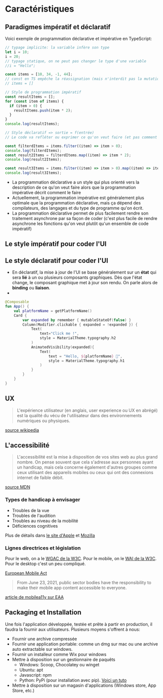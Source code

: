 # Caractéristiques

## Paradigmes impératif et déclaratif

Voici exemple de programmation déclarative et impérative en TypeScript:

```ts
// typage implicite: la variable infère son type
let i = 10;
i = 20;
// typage statique, on ne peut pas changer le type d'une variable
//i = "Hello";

const items = [10, 34, -1, 44];
// const en TS empêche la réassignation (mais n'interdit pas la mutation)
// items = []

// Style de programmation impératif
const resultItems = [];
for (const item of items) {
  if (item > 0) {
    resultItems.push(item * 2);
  }
}
console.log(resultItems);

// Style déclaratif => sortie = f(entrée)
// Le code va refléter ou exprimer ce qu'on veut faire (et pas comment le faire)

const filterdItems = items.filter((item) => item > 0);
console.log(filterdItems);
const result2Items = filterdItems.map((item) => item * 2);
console.log(result2Items);

const result3Items = items.filter((item) => item > 0).map((item) => item * 2);
console.log(result3Items);
```

- La programmation déclarative a un style qui plus orienté vers la description de ce qu'on veut faire alors que la programmation impérative décrit comment le faire
- Actuellement, la programmation impérative est généralement plus optimale que la programmation déclarative, mais ça dépend des compilateurs, des langages et du type de programme qu'on écrit.
- La programmation déclarative permet de plus facilement rendre son traitement asynchrone par sa façon de coder (c'est plus facile de rendre asynchrone les fonctions qu'on veut plutôt qu'un ensemble de code impératif)

## Le style impératif pour coder l'UI

## Le style déclaratif pour coder l'UI

- En déclaratif, la mise à jour de l'UI se base généralement sur un **état** qui sera **lié** à un ou plusieurs composants graphiques. Dès que l'état change, le composant graphique met à jour son rendu. On parle alors de **binding** ou **liaison**.
-

```kotlin
@Composable
fun App() {
    val platformName = getPlatformName()
    Card {
        var expanded by remember { mutableStateOf(false) }
        Column(Modifier.clickable { expanded = !expanded }) {
            Text(
                text="Click me !",
                style = MaterialTheme.typography.h2
            )
            AnimatedVisibility(expanded){
                Text(
                    text = "Hello, ${platformName} 🎊",
                    style = MaterialTheme.typography.h1
                )
            }
        }
    }
}
```

## UX

> L'expérience utilisateur (en anglais, user experience ou UX en abrégé) est la qualité du vécu de l'utilisateur dans des environnements numériques ou physiques.

[source wikipedia](https://fr.wikipedia.org/wiki/Exp%C3%A9rience_utilisateur)

## L'accessibilité

> L'accessibilité est la mise à disposition de vos sites web au plus grand nombre. On pense souvent que cela s'adresse aux personnes ayant un handicap, mais cela concerne également d'autres groupes comme ceux utilisant des appareils mobiles ou ceux qui ont des connexions internet de faible débit.

[source MDN](https://developer.mozilla.org/en-US/docs/Learn/Accessibility/What_is_accessibility)

### Types de handicap à envisager

- Troubles de la vue
- Troubles de l'audition
- Troubles au niveau de la mobilité
- Déficiences cognitives

Plus de détails dans [le site d'Apple](https://developer.apple.com/accessibility/) et [Mozilla](https://developer.mozilla.org/fr/docs/Learn/Accessibility/What_is_accessibility#quel_genre_de_handicap_devons_nous_envisager)

### Lignes directrices et législation

Pour le web, on a le [WGAC de la W3C](https://www.w3.org/WAI/standards-guidelines/wcag/fr).
Pour le mobile, on le [WAI de la W3C](https://www.w3.org/WAI/standards-guidelines/mobile/).
Pour le desktop c'est un peu compliqué.

[European Mobile Act](https://ec.europa.eu/social/main.jsp?catId=1202#navItem-1)

> From June 23, 2021, public sector bodies have the responsibility to make their mobile app content accessible to everyone.

[article de mobilea11y sur EAA](https://mobilea11y.com/blog/european-accessibility-act/)

## Packaging et Installation

Une fois l'application développée, testée et prête à partir en production, il faudra la fournir aux utilisateurs. Plusieurs moyens s'offrent à nous:

- Fournir une archive compressée
- Fournir une application portable: comme un dmg sur mac ou une archive auto extractable sur windows.
- Fournir un installeur comme Wix pour windows
- Mettre à disposition sur un gestionnaire de paquêts
    - Windows: Scoop, Chocolatey ou winget
    - Ubuntu: apt
    - Javascript: npm
    - Python: PyPi (pour installation avec pip). [Voici un tuto](https://medium.com/@joel.barmettler/how-to-upload-your-python-package-to-pypi-65edc5fe9c56)
- Mettre à disposition sur un magasin d'applications (Windows store, App Store, etc.)

